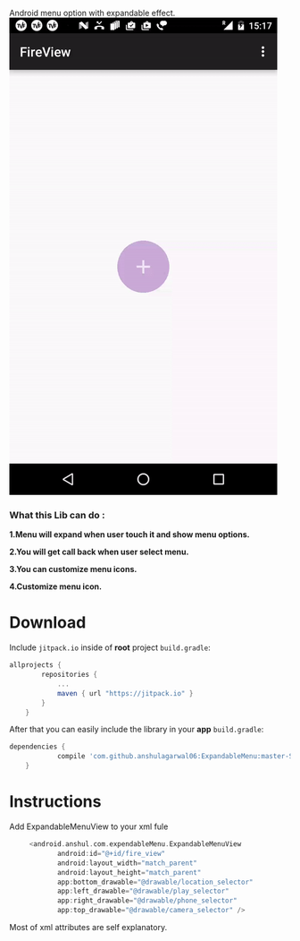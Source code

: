 Android menu option with expandable effect.
![](ExpendableMenu.gif)
### What this Lib can do :

**1.Menu will expand when user touch it and show menu options.**

**2.You will get call back when user select menu.**

**3.You can customize menu icons.**

**4.Customize menu icon.**
# Download

Include `jitpack.io` inside of **root** project `build.gradle`:

```groovy
allprojects {
		repositories {
			...
			maven { url "https://jitpack.io" }
		}
	}
```

After that you can easily include the library in your **app** `build.gradle`:

```groovy
dependencies {
	        compile 'com.github.anshulagarwal06:ExpandableMenu:master-SNAPSHOT'
	}
```

# Instructions

Add ExpandableMenuView to your xml fule

```groovy
     <android.anshul.com.expendableMenu.ExpandableMenuView
            android:id="@+id/fire_view"
            android:layout_width="match_parent"
            android:layout_height="match_parent"
            app:bottom_drawable="@drawable/location_selector"
            app:left_drawable="@drawable/play_selector"
            app:right_drawable="@drawable/phone_selector"
            app:top_drawable="@drawable/camera_selector" />
```

Most of xml attributes are self explanatory.  
